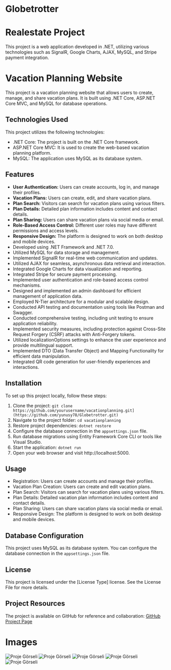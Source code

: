 # Globetrotter

# Realestate Project

This project is a web application developed in .NET, utilizing various technologies such as SignalR, Google Charts, AJAX, MySQL, and Stripe payment integration.
# Vacation Planning Website

This project is a vacation planning website that allows users to create, manage, and share vacation plans. It is built using .NET Core, ASP.NET Core MVC, and MySQL for database operations.

## Technologies Used

This project utilizes the following technologies:

- .NET Core: The project is built on the .NET Core framework.
- ASP.NET Core MVC: It is used to create the web-based vacation planning platform.
- MySQL: The application uses MySQL as its database system.

## Features

- **User Authentication:** Users can create accounts, log in, and manage their profiles.
- **Vacation Plans:** Users can create, edit, and share vacation plans.
- **Plan Search:** Visitors can search for vacation plans using various filters.
- **Plan Details:** Detailed plan information includes content and contact details.
- **Plan Sharing:** Users can share vacation plans via social media or email.
- **Role-Based Access Control:** Different user roles may have different permissions and access levels.
- **Responsive Design:** The platform is designed to work on both desktop and mobile devices.
- Developed using .NET Framework and .NET 7.0.
- Utilized MySQL for data storage and management.
- Implemented SignalR for real-time web communication and updates.
- Utilized AJAX for seamless, asynchronous data retrieval and interaction.
- Integrated Google Charts for data visualization and reporting.
- Integrated Stripe for secure payment processing.
- Implemented user authentication and role-based access control mechanisms.
- Designed and implemented an admin dashboard for efficient management of application data.
- Employed N-Tier architecture for a modular and scalable design.
- Conducted API testing and documentation using tools like Postman and Swagger.
- Conducted comprehensive testing, including unit testing to ensure application reliability.
- Implemented security measures, including protection against Cross-Site Request Forgery (CSRF) attacks with Anti-Forgery tokens.
- Utilized localizationOptions settings to enhance the user experience and provide multilingual support.
- Implemented DTO (Data Transfer Object) and Mapping Functionality for efficient data manipulation.
- Integrated QR code generation for user-friendly experiences and interactions.


## Installation

To set up this project locally, follow these steps:

1. Clone the project: `git clone https://github.com/yourusername/vacationplanning.git](https://github.com/yunusy78/Globetrotter.git)`
2. Navigate to the project folder: `cd vacationplanning`
3. Restore project dependencies: `dotnet restore`
4. Configure the database connection in the `appsettings.json` file.
5. Run database migrations using Entity Framework Core CLI or tools like Visual Studio.
6. Start the application: `dotnet run`
7. Open your web browser and visit http://localhost:5000.

## Usage

- Registration: Users can create accounts and manage their profiles.
- Vacation Plan Creation: Users can create and edit vacation plans.
- Plan Search: Visitors can search for vacation plans using various filters.
- Plan Details: Detailed vacation plan information includes content and contact details.
- Plan Sharing: Users can share vacation plans via social media or email.
- Responsive Design: The platform is designed to work on both desktop and mobile devices.

## Database Configuration

This project uses MySQL as its database system.
You can configure the database connection in the `appsettings.json` file.

## License

This project is licensed under the [License Type] license. See the License File for more details.


## Project Resources

The project is available on GitHub for reference and collaboration: [GitHub Project Page](https://github.com/yunusy78/Globetrotter.git)

# Images

![Proje Görseli](Web/wwwroot/ImageFile/About/traversal_1.png)
![Proje Görseli](Web/wwwroot/ImageFile/About/traversal_2.png)
![Proje Görseli](Web/wwwroot/ImageFile/About/traversal_3png.png)
![Proje Görseli](Web/wwwroot/ImageFile/About/traversal_4.png)
![Proje Görseli](Web/wwwroot/ImageFile/About/traversal_5.png)

